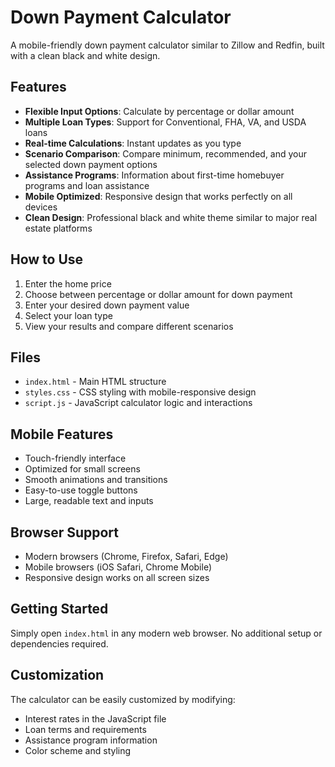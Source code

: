 # Down Payment Calculator

A mobile-friendly down payment calculator similar to Zillow and Redfin, built with a clean black and white design.

## Features

- **Flexible Input Options**: Calculate by percentage or dollar amount
- **Multiple Loan Types**: Support for Conventional, FHA, VA, and USDA loans
- **Real-time Calculations**: Instant updates as you type
- **Scenario Comparison**: Compare minimum, recommended, and your selected down payment options
- **Assistance Programs**: Information about first-time homebuyer programs and loan assistance
- **Mobile Optimized**: Responsive design that works perfectly on all devices
- **Clean Design**: Professional black and white theme similar to major real estate platforms

## How to Use

1. Enter the home price
2. Choose between percentage or dollar amount for down payment
3. Enter your desired down payment value
4. Select your loan type
5. View your results and compare different scenarios

## Files

- `index.html` - Main HTML structure
- `styles.css` - CSS styling with mobile-responsive design
- `script.js` - JavaScript calculator logic and interactions

## Mobile Features

- Touch-friendly interface
- Optimized for small screens
- Smooth animations and transitions
- Easy-to-use toggle buttons
- Large, readable text and inputs

## Browser Support

- Modern browsers (Chrome, Firefox, Safari, Edge)
- Mobile browsers (iOS Safari, Chrome Mobile)
- Responsive design works on all screen sizes

## Getting Started

Simply open `index.html` in any modern web browser. No additional setup or dependencies required.

## Customization

The calculator can be easily customized by modifying:
- Interest rates in the JavaScript file
- Loan terms and requirements
- Assistance program information
- Color scheme and styling
